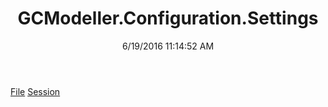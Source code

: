 ﻿---
title: GCModeller.Configuration.Settings
date: 6/19/2016 11:14:52 AM
---

[File](T-GCModeller.Configuration.Settings.File.html)
[Session](T-GCModeller.Configuration.Settings.Session.html)
